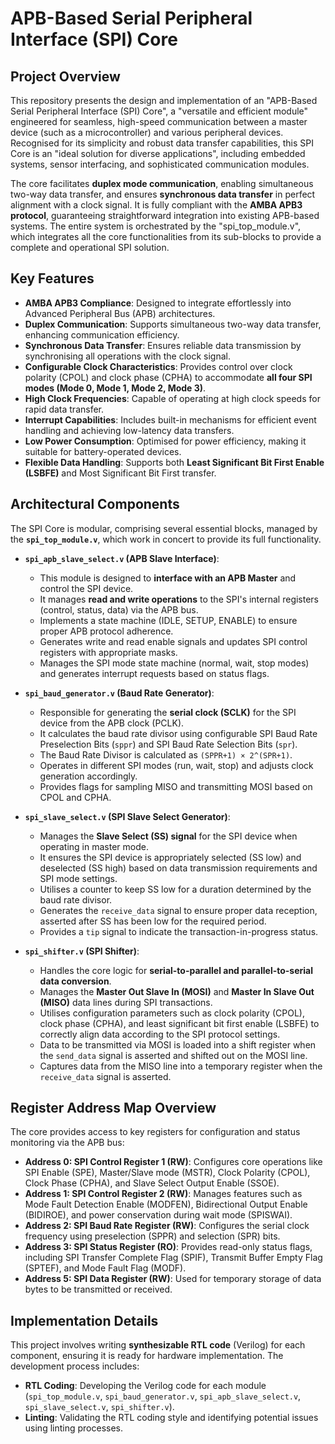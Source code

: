 # APB-Based Serial Peripheral Interface (SPI) Core

## Project Overview

This repository presents the design and implementation of an "APB-Based Serial Peripheral Interface (SPI) Core", a "versatile and efficient module" engineered for seamless, high-speed communication between a master device (such as a microcontroller) and various peripheral devices. Recognised for its simplicity and robust data transfer capabilities, this SPI Core is an "ideal solution for diverse applications", including embedded systems, sensor interfacing, and sophisticated communication modules.

The core facilitates **duplex mode communication**, enabling simultaneous two-way data transfer, and ensures **synchronous data transfer** in perfect alignment with a clock signal. It is fully compliant with the **AMBA APB3 protocol**, guaranteeing straightforward integration into existing APB-based systems. The entire system is orchestrated by the "spi_top_module.v", which integrates all the core functionalities from its sub-blocks to provide a complete and operational SPI solution.

## Key Features

*   **AMBA APB3 Compliance**: Designed to integrate effortlessly into Advanced Peripheral Bus (APB) architectures.
*   **Duplex Communication**: Supports simultaneous two-way data transfer, enhancing communication efficiency.
*   **Synchronous Data Transfer**: Ensures reliable data transmission by synchronising all operations with the clock signal.
*   **Configurable Clock Characteristics**: Provides control over clock polarity (CPOL) and clock phase (CPHA) to accommodate **all four SPI modes (Mode 0, Mode 1, Mode 2, Mode 3)**.
*   **High Clock Frequencies**: Capable of operating at high clock speeds for rapid data transfer.
*   **Interrupt Capabilities**: Includes built-in mechanisms for efficient event handling and achieving low-latency data transfers.
*   **Low Power Consumption**: Optimised for power efficiency, making it suitable for battery-operated devices.
*   **Flexible Data Handling**: Supports both **Least Significant Bit First Enable (LSBFE)** and Most Significant Bit First transfer.

## Architectural Components

The SPI Core is modular, comprising several essential blocks, managed by the **`spi_top_module.v`**, which work in concert to provide its full functionality.

*   **`spi_apb_slave_select.v` (APB Slave Interface)**:
    *   This module is designed to **interface with an APB Master** and control the SPI device.
    *   It manages **read and write operations** to the SPI's internal registers (control, status, data) via the APB bus.
    *   Implements a state machine (IDLE, SETUP, ENABLE) to ensure proper APB protocol adherence.
    *   Generates write and read enable signals and updates SPI control registers with appropriate masks.
    *   Manages the SPI mode state machine (normal, wait, stop modes) and generates interrupt requests based on status flags.

      
*   **`spi_baud_generator.v` (Baud Rate Generator)**:
    *   Responsible for generating the **serial clock (SCLK)** for the SPI device from the APB clock (PCLK).
    *   It calculates the baud rate divisor using configurable SPI Baud Rate Preselection Bits (`sppr`) and SPI Baud Rate Selection Bits (`spr`).
    *   The Baud Rate Divisor is calculated as `(SPPR+1) × 2^(SPR+1)`.
    *   Operates in different SPI modes (run, wait, stop) and adjusts clock generation accordingly.
    *   Provides flags for sampling MISO and transmitting MOSI based on CPOL and CPHA.

      
*   **`spi_slave_select.v` (SPI Slave Select Generator)**:
    *   Manages the **Slave Select (SS) signal** for the SPI device when operating in master mode.
    *   It ensures the SPI device is appropriately selected (SS low) and deselected (SS high) based on data transmission requirements and SPI mode settings.
    *   Utilises a counter to keep SS low for a duration determined by the baud rate divisor.
    *   Generates the `receive_data` signal to ensure proper data reception, asserted after SS has been low for the required period.
    *   Provides a `tip` signal to indicate the transaction-in-progress status.

      
*   **`spi_shifter.v` (SPI Shifter)**:
    *   Handles the core logic for **serial-to-parallel and parallel-to-serial data conversion**.
    *   Manages the **Master Out Slave In (MOSI)** and **Master In Slave Out (MISO)** data lines during SPI transactions.
    *   Utilises configuration parameters such as clock polarity (CPOL), clock phase (CPHA), and least significant bit first enable (LSBFE) to correctly align data according to the SPI protocol settings.
    *   Data to be transmitted via MOSI is loaded into a shift register when the `send_data` signal is asserted and shifted out on the MOSI line.
    *   Captures data from the MISO line into a temporary register when the `receive_data` signal is asserted.

## Register Address Map Overview

The core provides access to key registers for configuration and status monitoring via the APB bus:

*   **Address 0: SPI Control Register 1 (RW)**: Configures core operations like SPI Enable (SPE), Master/Slave mode (MSTR), Clock Polarity (CPOL), Clock Phase (CPHA), and Slave Select Output Enable (SSOE).
*   **Address 1: SPI Control Register 2 (RW)**: Manages features such as Mode Fault Detection Enable (MODFEN), Bidirectional Output Enable (BIDIROE), and power conservation during wait mode (SPISWAI).
*   **Address 2: SPI Baud Rate Register (RW)**: Configures the serial clock frequency using preselection (SPPR) and selection (SPR) bits.
*   **Address 3: SPI Status Register (RO)**: Provides read-only status flags, including SPI Transfer Complete Flag (SPIF), Transmit Buffer Empty Flag (SPTEF), and Mode Fault Flag (MODF).
*   **Address 5: SPI Data Register (RW)**: Used for temporary storage of data bytes to be transmitted or received.

## Implementation Details

This project involves writing **synthesizable RTL code** (Verilog) for each component, ensuring it is ready for hardware implementation. The development process includes:

*   **RTL Coding**: Developing the Verilog code for each module (`spi_top_module.v`, `spi_baud_generator.v`, `spi_apb_slave_select.v`, `spi_slave_select.v`, `spi_shifter.v`).
*   **Linting**: Validating the RTL coding style and identifying potential issues using linting processes.
